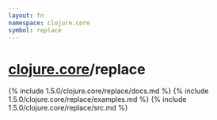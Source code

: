 ```yaml
---
layout: fn
namespace: clojure.core
symbol: replace
---
```


# [clojure.core](../)/replace

{% include 1.5.0/clojure.core/replace/docs.md %}
{% include 1.5.0/clojure.core/replace/examples.md %}
{% include 1.5.0/clojure.core/replace/src.md %}

